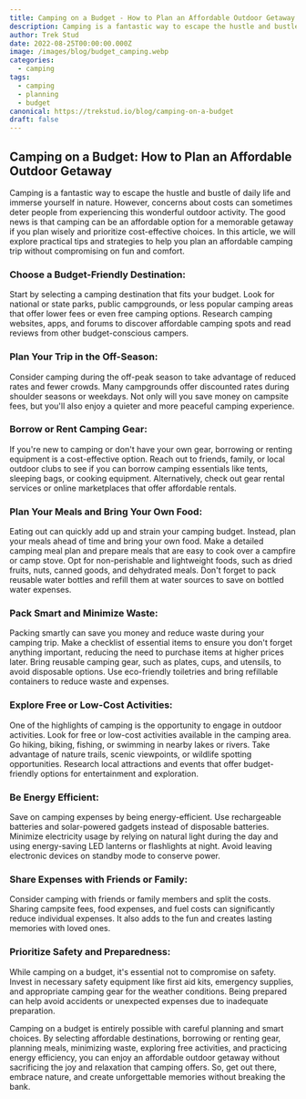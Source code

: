 ```yaml
---
title: Camping on a Budget - How to Plan an Affordable Outdoor Getaway
description: Camping is a fantastic way to escape the hustle and bustle of daily life and immerse yourself in nature.
author: Trek Stud
date: 2022-08-25T00:00:00.000Z
image: /images/blog/budget_camping.webp
categories:
  - camping
tags:
  - camping
  - planning
  - budget
canonical: https://trekstud.io/blog/camping-on-a-budget
draft: false
---
```


## Camping on a Budget: How to Plan an Affordable Outdoor Getaway

Camping is a fantastic way to escape the hustle and bustle of daily life and immerse yourself in nature. However, concerns about costs can sometimes deter people from experiencing this wonderful outdoor activity. The good news is that camping can be an affordable option for a memorable getaway if you plan wisely and prioritize cost-effective choices. In this article, we will explore practical tips and strategies to help you plan an affordable camping trip without compromising on fun and comfort.

### Choose a Budget-Friendly Destination:
Start by selecting a camping destination that fits your budget. Look for national or state parks, public campgrounds, or less popular camping areas that offer lower fees or even free camping options. Research camping websites, apps, and forums to discover affordable camping spots and read reviews from other budget-conscious campers.

### Plan Your Trip in the Off-Season:
Consider camping during the off-peak season to take advantage of reduced rates and fewer crowds. Many campgrounds offer discounted rates during shoulder seasons or weekdays. Not only will you save money on campsite fees, but you'll also enjoy a quieter and more peaceful camping experience.

### Borrow or Rent Camping Gear:
If you're new to camping or don't have your own gear, borrowing or renting equipment is a cost-effective option. Reach out to friends, family, or local outdoor clubs to see if you can borrow camping essentials like tents, sleeping bags, or cooking equipment. Alternatively, check out gear rental services or online marketplaces that offer affordable rentals.

### Plan Your Meals and Bring Your Own Food:
Eating out can quickly add up and strain your camping budget. Instead, plan your meals ahead of time and bring your own food. Make a detailed camping meal plan and prepare meals that are easy to cook over a campfire or camp stove. Opt for non-perishable and lightweight foods, such as dried fruits, nuts, canned goods, and dehydrated meals. Don't forget to pack reusable water bottles and refill them at water sources to save on bottled water expenses.

### Pack Smart and Minimize Waste:
Packing smartly can save you money and reduce waste during your camping trip. Make a checklist of essential items to ensure you don't forget anything important, reducing the need to purchase items at higher prices later. Bring reusable camping gear, such as plates, cups, and utensils, to avoid disposable options. Use eco-friendly toiletries and bring refillable containers to reduce waste and expenses.

### Explore Free or Low-Cost Activities:
One of the highlights of camping is the opportunity to engage in outdoor activities. Look for free or low-cost activities available in the camping area. Go hiking, biking, fishing, or swimming in nearby lakes or rivers. Take advantage of nature trails, scenic viewpoints, or wildlife spotting opportunities. Research local attractions and events that offer budget-friendly options for entertainment and exploration.

### Be Energy Efficient:
Save on camping expenses by being energy-efficient. Use rechargeable batteries and solar-powered gadgets instead of disposable batteries. Minimize electricity usage by relying on natural light during the day and using energy-saving LED lanterns or flashlights at night. Avoid leaving electronic devices on standby mode to conserve power.

### Share Expenses with Friends or Family:
Consider camping with friends or family members and split the costs. Sharing campsite fees, food expenses, and fuel costs can significantly reduce individual expenses. It also adds to the fun and creates lasting memories with loved ones.

### Prioritize Safety and Preparedness:
While camping on a budget, it's essential not to compromise on safety. Invest in necessary safety equipment like first aid kits, emergency supplies, and appropriate camping gear for the weather conditions. Being prepared can help avoid accidents or unexpected expenses due to inadequate preparation.

Camping on a budget is entirely possible with careful planning and smart choices. By selecting affordable destinations, borrowing or renting gear, planning meals, minimizing waste, exploring free activities, and practicing energy efficiency, you can enjoy an affordable outdoor getaway without sacrificing the joy and relaxation that camping offers. So, get out there, embrace nature, and create unforgettable memories without breaking the bank.